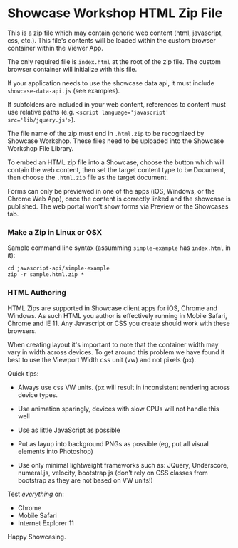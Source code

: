 

Showcase Workshop HTML Zip File
======================================

This is a zip file which may contain generic web content (html, javascript, css, etc.). This file's contents
will be loaded within the custom browser container within the Viewer App.

The only required file is `index.html` at the root of the zip file. The custom browser container will
initialize with this file.

If your application needs to use the showcase data api, it must include `showcase-data-api.js` (see examples).

If subfolders are included in your web content, references to content must use relative
paths (e.g. `<script language='javascript' src='lib/jquery.js'>`).

The file name of the zip must end in `.html.zip` to be recognized by Showcase Workshop. These files need to be
uploaded into the Showcase Workshop File Library.

To embed an HTML zip file into a Showcase, choose the button which will contain the web content, then set
the target content type to be Document, then choose the `.html.zip` file as the target document.

Forms can only be previewed in one of the apps (iOS, Windows, or the Chrome Web App), once the content is correctly
linked and the showcase is published. The web portal won't show forms via Preview or the Showcases tab.


### Make a Zip in Linux or OSX

Sample command line syntax (assumming `simple-example` has `index.html` in it):

    cd javascript-api/simple-example
    zip -r sample.html.zip *



### HTML Authoring

HTML Zips are supported in Showcase client apps for iOS, Chrome and Windows.  As such HTML you author is 
effectively running in Mobile Safari, Chrome and IE 11.  Any Javascript or CSS you create should work with these
browsers.

When creating layout it's important to note that the container width may vary in width across devices. To get 
around this problem we have found it best to use the Viewport Width css unit (vw) and not pixels (px). 

Quick tips:

  - Always use css VW units.  (px will result in inconsistent rendering across device types.
  - Use animation sparingly, devices with slow CPUs will not handle this well
  - Use as little JavaScript as possible 
  - Put as layup into background PNGs as possible (eg, put all visual elements into Photoshop)

  - Use only minimal lightweight frameworks such as: JQuery, Underscore, numeral.js, velocity, 
  bootstrap js (don't rely on CSS classes from bootstrap as they are not based on VW units!)

Test *everything* on: 

  - Chrome
  - Mobile Safari
  - Internet Explorer 11




Happy Showcasing.
